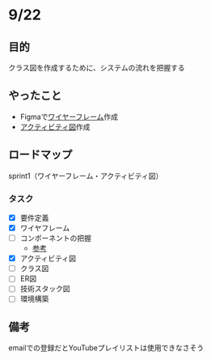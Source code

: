 # 9/22
## 目的
クラス図を作成するために、システムの流れを把握する

## やったこと
- Figmaで[ワイヤーフレーム](https://www.figma.com/file/4D9cXazTk4tETLAgHa1N0w/YouTube_Note?type=design&node-id=0%3A1&mode=design&t=y6LCcufgcuGmRL1L-1)作成
- [アクティビティ図](https://github.com/motsu8/youtube_note/wiki/%E8%A8%AD%E8%A8%88)作成

## ロードマップ
sprint1（ワイヤーフレーム・アクティビティ図）
### タスク
- [x] 要件定義
- [x] ワイヤフレーム
- [ ] コンポーネントの把握
  - [参考](https://zenn.dev/overflow_offers/articles/20220523-component-design-best-practice)
- [x] アクティビティ図
- [ ] クラス図
- [ ] ER図
- [ ] 技術スタック図
- [ ] 環境構築

## 備考
emailでの登録だとYouTubeプレイリストは使用できなさそう